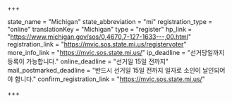 +++

state_name = "Michigan"
state_abbreviation = "mi"
registration_type = "online"
translationKey = "Michigan"
type = "register"
hp_link = "https://www.michigan.gov/sos/0,4670,7-127-1633---,00.html"
registration_link = "https://mvic.sos.state.mi.us/registervoter"
more_info_link = "https://mvic.sos.state.mi.us/"
ip_deadline = "선거당일까지 등록이 가능합니다."
online_deadline = "선거일 15일 전까지"
mail_postmarked_deadline = "반드시 선거일 15일 전까지 일자로 소인이 날인되어야 합니다."
confirm_registration_link = "https://mvic.sos.state.mi.us/"

+++